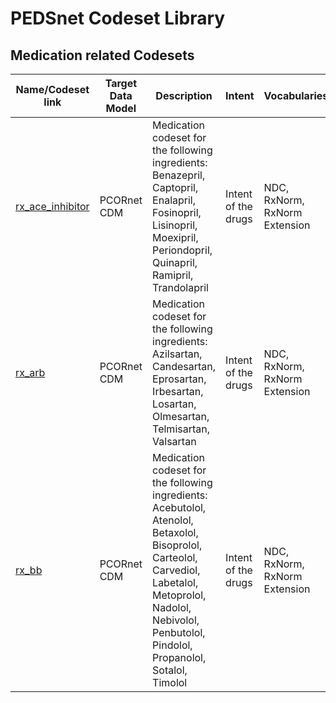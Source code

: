 # PEDSnet Codeset Library

## Medication related Codesets

| Name/Codeset link | Target Data Model | Description | Intent | Vocabularies | Last Updated | Primary Developer | Status | Metadata |
|-------------------|-------------------|-------------|--------------|--------------|-------------------|--------|----------|----------|
| [rx_ace_inhibitor](https://github.com/PRESERVE-Coordinating-Center/preserve_codesets/blob/main/drug/rx_ace_inhibitor.csv) | PCORnet CDM | Medication codeset for the following ingredients: Benazepril,<br>Captopril,<br>Enalapril,<br>Fosinopril,<br>Lisinopril,<br>Moexipril,<br>Periondopril,<br>Quinapril,<br>Ramipril,<br>Trandolapril | Intent of the drugs | NDC, RxNorm, RxNorm Extension | 2021-11 | Levon Utidjian | vocab-based | N/A |
| [rx_arb](https://github.com/PRESERVE-Coordinating-Center/preserve_codesets/blob/main/drug/rx_arb.csv) | PCORnet CDM | Medication codeset for the following ingredients:<br> Azilsartan,<br> Candesartan,<br> Eprosartan,<br> Irbesartan,<br> Losartan,<br> Olmesartan,<br> Telmisartan,<br> Valsartan | Intent of the drugs | NDC, RxNorm, RxNorm Extension | 2021-11 | Levon Utidjian | vocab-based | N/A |
| [rx_bb](https://github.com/PRESERVE-Coordinating-Center/preserve_codesets/blob/main/drug/rx_bb.csv) | PCORnet CDM | Medication codeset for the following ingredients:<br> Acebutolol,<br> Atenolol,<br> Betaxolol,<br>Bisoprolol,<br> Carteolol,<br> Carvediol,<br> Labetalol,<br> Metoprolol,<br> Nadolol,<br> Nebivolol,<br> Penbutolol,<br> Pindolol,<br> Propanolol,<br> Sotalol,<br> Timolol | Intent of the drugs | NDC, RxNorm, RxNorm Extension | 2021-11 | Levon Utidjian | vocab-based | N/A |
